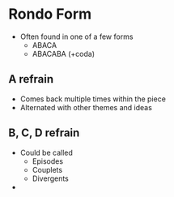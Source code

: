 # Rondo Form

- Often found in one of a few forms
	- ABACA
	- ABACABA (+coda)

## A refrain

- Comes back multiple times within the piece
- Alternated with other themes and ideas

## B, C, D refrain

- Could be called
	- Episodes
	- Couplets
	- Divergents
- 
